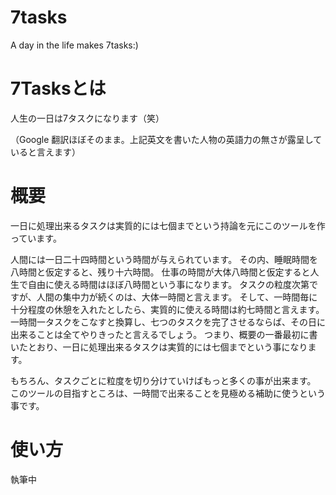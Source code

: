 # 7tasks

A day in the life makes 7tasks:\)

# 7Tasksとは


人生の一日は7タスクになります（笑）


（Google 翻訳ほぼそのまま。上記英文を書いた人物の英語力の無さが露呈していると言えます）


# 概要


一日に処理出来るタスクは実質的には七個までという持論を元にこのツールを作っています。


人間には一日二十四時間という時間が与えられています。
その内、睡眠時間を八時間と仮定すると、残り十六時間。
仕事の時間が大体八時間と仮定すると人生で自由に使える時間はほぼ八時間という事になります。
タスクの粒度次第ですが、人間の集中力が続くのは、大体一時間と言えます。
そして、一時間毎に十分程度の休憩を入れたとしたら、実質的に使える時間は約七時間と言えます。
一時間一タスクをこなすと換算し、七つのタスクを完了させるならば、その日に出来ることは全てやりきったと言えるでしょう。
つまり、概要の一番最初に書いたとおり、一日に処理出来るタスクは実質的には七個までという事になります。


もちろん、タスクごとに粒度を切り分けていけばもっと多くの事が出来ます。
このツールの目指すところは、一時間で出来ることを見極める補助に使うという事です。


# 使い方


執筆中
